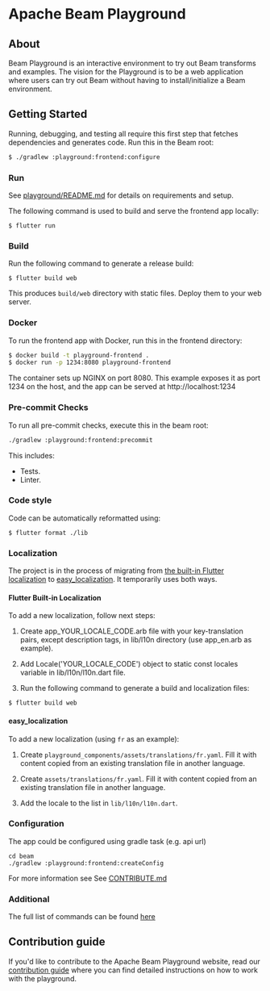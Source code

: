 <!--
    Licensed to the Apache Software Foundation (ASF) under one
    or more contributor license agreements.  See the NOTICE file
    distributed with this work for additional information
    regarding copyright ownership.  The ASF licenses this file
    to you under the Apache License, Version 2.0 (the
    "License"); you may not use this file except in compliance
    with the License.  You may obtain a copy of the License at

      http://www.apache.org/licenses/LICENSE-2.0

    Unless required by applicable law or agreed to in writing,
    software distributed under the License is distributed on an
    "AS IS" BASIS, WITHOUT WARRANTIES OR CONDITIONS OF ANY
    KIND, either express or implied.  See the License for the
    specific language governing permissions and limitations
    under the License.
-->

# Apache Beam Playground

## About

Beam Playground is an interactive environment to try out Beam transforms and examples.
The vision for the Playground is to be a web application where users can try out Beam
without having to install/initialize a Beam environment.

## Getting Started

Running, debugging, and testing all require this first step that fetches
dependencies and generates code. Run this in the Beam root:

```bash
$ ./gradlew :playground:frontend:configure
```

### Run

See [playground/README.md](../README.md) for details on requirements and setup.

The following command is used to build and serve the frontend app locally:

`$ flutter run`

### Build

Run the following command to generate a release build:

`$ flutter build web`

This produces `build/web` directory with static files. Deploy them to your web server.

### Docker

To run the frontend app with Docker, run this in the frontend directory:

```bash
$ docker build -t playground-frontend .
$ docker run -p 1234:8080 playground-frontend
```

The container sets up NGINX on port 8080.
This example exposes it as port 1234 on the host,
and the app can be served at http://localhost:1234

### Pre-commit Checks

To run all pre-commit checks, execute this in the beam root:

```bash
./gradlew :playground:frontend:precommit
```

This includes:

- Tests.
- Linter.

### Code style

Code can be automatically reformatted using:

`$ flutter format ./lib`

### Localization

The project is in the process of migrating from
[the built-in Flutter localization](https://docs.flutter.dev/development/accessibility-and-localization/internationalization)
to [easy_localization](https://pub.dev/packages/easy_localization).
It temporarily uses both ways.

#### Flutter Built-in Localization

To add a new localization, follow next steps:

1. Create app_YOUR_LOCALE_CODE.arb file with your key-translation pairs, except description tags, in lib/l10n directory (use app_en.arb as example).

2. Add Locale('YOUR_LOCALE_CODE') object to static const locales variable in lib/l10n/l10n.dart file.

3. Run the following command to generate a build and localization files:

`$ flutter build web`

#### easy_localization

To add a new localization (using `fr` as an example):

1. Create `playground_components/assets/translations/fr.yaml`.
   Fill it with content copied from an existing translation file in another language.

2. Create `assets/translations/fr.yaml`.
   Fill it with content copied from an existing translation file in another language.

3. Add the locale to the list in `lib/l10n/l10n.dart`.

### Configuration

The app could be configured using gradle task (e.g. api url)

```
cd beam
./gradlew :playground:frontend:createConfig
```

For more information see See [CONTRIBUTE.md](CONTRIBUTE.md)

### Additional

The full list of commands can be found [here](https://flutter.dev/docs/reference/flutter-cli)

## Contribution guide

If you'd like to contribute to the Apache Beam Playground website, read
our [contribution guide](CONTRIBUTE.md) where you can find detailed instructions on how to work with
the playground.
